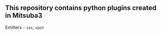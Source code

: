 This repository contains python plugins created in Mitsuba3
-----------------------------------------------------------
Emitters - `ies`, `spot`